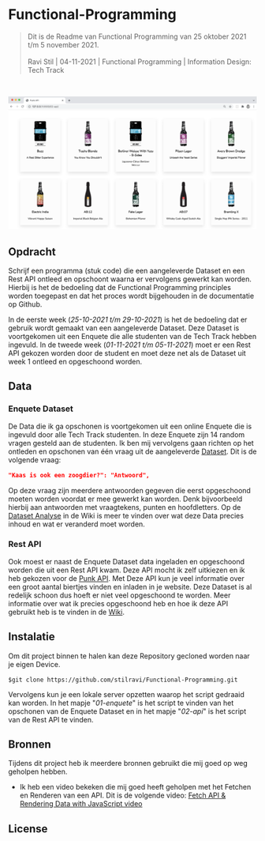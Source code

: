# Functional-Programming
> Dit is de Readme van Functional Programming van 25 oktober 2021 t/m 5 november 2021. <br/><br/>
> Ravi Stil   |   04-11-2021   |   Functional Programming   |   Information Design: Tech Track

<br/>

![Intro Image](https://github.com/stilravi/Functional-Programming/blob/main/_wiki/00-overview.png)

## Opdracht
Schrijf een programma (stuk code) die een aangeleverde Dataset en een Rest API ontleed en opschoont waarna er vervolgens
gewerkt kan worden. Hierbij is het de bedoeling dat de Functional Programming principles worden toegepast en dat het proces
wordt bijgehouden in de documentatie op Github.

In de eerste week (_25-10-2021 t/m 29-10-2021_) is het de bedoeling dat er gebruik wordt gemaakt van een aangeleverde Dataset.
Deze Dataset is voortgekomen uit een Enquete die alle studenten van de Tech Track hebben ingevuld. In de tweede week 
(_01-11-2021 t/m 05-11-2021_) moet er een Rest API gekozen worden door de student en moet deze net als de Dataset uit week 1 ontleed en opgeschoond worden.

## Data

### Enquete Dataset
De Data die ik ga opschonen is voortgekomen uit een online Enquete die is ingevuld door alle Tech Track studenten. In deze Enquete zijn 14 random vragen gesteld aan de studenten. Ik ben mij vervolgens gaan richten op het ontleden en opschonen van één vraag uit de aangeleverde [Dataset](https://github.com/stilravi/Functional-Programming/blob/main/01-enquete/dataset/dataset.json). Dit is de volgende vraag:
```json
"Kaas is ook een zoogdier?": "Antwoord",
```
Op deze vraag zijn meerdere antwoorden gegeven die eerst opgeschoond moeten worden voordat er mee gewerkt kan worden. Denk 
bijvoorbeeld hierbij aan antwoorden met vraagtekens, punten en hoofdletters. Op de [Dataset Analyse](https://github.com/stilravi/Functional-Programming/wiki/Data-Analyse) in de Wiki is meer te vinden over wat deze Data precies inhoud en wat er veranderd moet worden.

### Rest API
Ook moest er naast de Enquete Dataset data ingeladen en opgeschoond worden die uit een Rest API kwam. Deze API mocht ik zelf uitkiezen en ik heb gekozen voor de [Punk API](https://punkapi.com/documentation/v2). Met Deze API kun je veel informatie over een groot aantal biertjes vinden en inladen in je website. Deze Dataset is al redelijk schoon dus hoeft er niet veel opgeschoond te worden. Meer informatie over wat ik precies opgeschoond heb en hoe ik deze API gebruikt heb is te vinden in de [Wiki](https://github.com/stilravi/Functional-Programming/wiki).

## Instalatie
Om dit project binnen te halen kan deze Repository gecloned worden naar je eigen Device.
```shell
$git clone https://github.com/stilravi/Functional-Programming.git
```
Vervolgens kun je een lokale server opzetten waarop het script gedraaid kan worden. In het mapje "_01-enquete_" is het script te vinden van het opschonen van de Enquete Dataset en in het mapje "_02-api_" is het script van de Rest API te vinden.

## Bronnen
Tijdens dit project heb ik meerdere bronnen gebruikt die mij goed op weg geholpen hebben.
* Ik heb een video bekeken die mij goed heeft geholpen met het Fetchen en Renderen van een API. Dit is de volgende video: [Fetch API & Rendering Data with JavaScript video](https://www.youtube.com/watch?v=FN_ffvw_ksE&t=1138s&ab_channel=CodeBushi)

## License